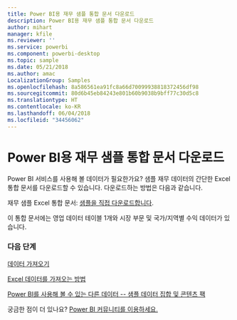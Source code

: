 ```yaml
---
title: Power BI용 재무 샘플 통합 문서 다운로드
description: Power BI용 재무 샘플 통합 문서 다운로드
author: mihart
manager: kfile
ms.reviewer: ''
ms.service: powerbi
ms.component: powerbi-desktop
ms.topic: sample
ms.date: 05/21/2018
ms.author: amac
LocalizationGroup: Samples
ms.openlocfilehash: 8a586561ea91fc8a66d70099938818372456df98
ms.sourcegitcommit: 80d6b45eb84243e801b60b9038b9bff77c30d5c8
ms.translationtype: HT
ms.contentlocale: ko-KR
ms.lasthandoff: 06/04/2018
ms.locfileid: "34456062"
---
```

# <a name="download-the-financial-sample-workbook-for-power-bi"></a>Power BI용 재무 샘플 통합 문서 다운로드
Power BI 서비스를 사용해 볼 데이터가 필요한가요? 샘플 재무 데이터의 간단한 Excel 통합 문서를 다운로드할 수 있습니다.  다운로드하는 방법은 다음과 같습니다.

재무 샘플 Excel 통합 문서: [샘플을 직접 다운로드합니다](http://go.microsoft.com/fwlink/?LinkID=521962).

이 통합 문서에는 영업 데이터 테이블 1개와 시장 부문 및 국가/지역별 수익 데이터가 있습니다.

### <a name="next-steps"></a>다음 단계
[데이터 가져오기](service-get-data.md)

[Excel 데이터를 가져오는 방법](service-excel-workbook-files.md)

[Power BI를 사용해 볼 수 있는 다른 데이터 -- 샘플 데이터 집합 및 콘텐츠 팩](sample-datasets.md)

궁금한 점이 더 있나요? [Power BI 커뮤니티를 이용하세요.](http://community.powerbi.com/)

